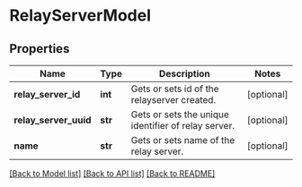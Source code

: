 # RelayServerModel

## Properties
Name | Type | Description | Notes
------------ | ------------- | ------------- | -------------
**relay_server_id** | **int** | Gets or sets id of the relayserver created. | [optional] 
**relay_server_uuid** | **str** | Gets or sets the unique identifier of relay server. | [optional] 
**name** | **str** | Gets or sets name of the relay server. | [optional] 

[[Back to Model list]](../README.md#documentation-for-models) [[Back to API list]](../README.md#documentation-for-api-endpoints) [[Back to README]](../README.md)


